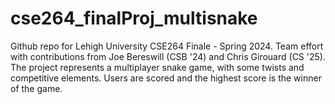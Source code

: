 # cse264_finalProj_multisnake
Github repo for Lehigh University CSE264 Finale - Spring 2024. Team effort with contributions from Joe Bereswill (CSB '24) and Chris Girouard  (CS '25). The project represents a multiplayer snake game, with some twists and competitive elements. Users are scored and the highest score is the winner of the game.
